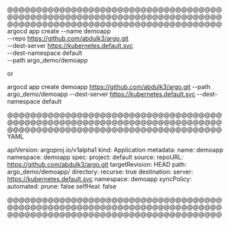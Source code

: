 
@@@@@@@@@@@@@@@@@@@@@@@@@@@@@@@@@@@@@@@@@@@@@@@@@@@@@@@@@@@@@@@@@@@@@@@@@@@@@@@@@@@@@@@@@@@@@@@@@@@@@@@@@@@@@@@
argocd app create --name demoapp \
--repo https://github.com/abdulk3/argo.git \
--dest-server https://kubernetes.default.svc \
--dest-namespace default \
--path argo_demo/demoapp

or 

argocd app create demoapp https://github.com/abdulk3/argo.git --path argo_demo/demoapp --dest-server https://kubernetes.default.svc --dest-namespace default
  

@@@@@@@@@@@@@@@@@@@@@@@@@@@@@@@@@@@@@@@@@@@@@@@@@@@@@@@@@@@@@@@@@@@@@@@@@@@@@@@@@@@@@@@@@@@@@@@@@@@@@@@@@@@@@@@
YAML

apiVersion: argoproj.io/v1alpha1
kind: Application
metadata:
  name: demoapp
  namespace: demoapp
spec:
  project: default
  source:
    repoURL: https://github.com/abdulk3/argo.git
    targetRevision: HEAD
    path: argo_demo/demoapp/
    directory:
      recurse: true
  destination:
    server: https://kubernetes.default.svc
    namespace: demoapp
  syncPolicy:
    automated:
      prune: false
      selfHeal: false



@@@@@@@@@@@@@@@@@@@@@@@@@@@@@@@@@@@@@@@@@@@@@@@@@@@@@@@@@@@@@@@@@@@@@@@@@@@@@@@@@@@@@@@@@@@@@@@@@@@@@@@@@@@@@@@

